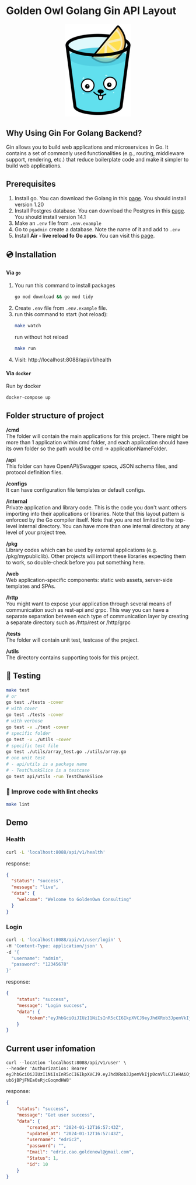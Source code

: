 
# Golden Owl Golang Gin API Layout

<p align="center">
<img src="https://raw.githubusercontent.com/gin-gonic/logo/master/color.png" width="180" alt="accessibility text">
</p>

## Why Using Gin For Golang Backend?

Gin allows you to build web applications and microservices in Go. It contains a set of commonly used functionalities (e.g., routing, middleware support, rendering, etc.) that reduce boilerplate code and make it simpler to build web applications.


## Prerequisites

1. Install go. You can download the Golang in this [page](https://go.dev/doc/install). You should install version 1.20
2. Install Postgres database. You can download the Postgres in this [page](https://www.postgresql.org/download/). You should install version 14.1
3. Make an `.env` file from `.env.example`
4. Go to `pgadmin` create a database. Note the name of it and add to `.env`
5. Install **Air - live reload fo Go apps**. You can visit this [page](https://github.com/cosmtrek/air).

## 💿 Installation

#### Via `go`

1. You run this command to install packages
   ```sh
   go mod download && go mod tidy
   ```
2. Create `.env` file from `.env.example` file.
3. run this command to start (hot reload):
   ```sh
   make watch
   ```
   run without hot reload
   ```sh
   make run
   ```
4. Visit: http://localhost:8088/api/v1/health

#### Via `docker`
Run by docker
```sh
docker-compose up
```

## Folder structure of project

**/cmd**  
The folder will contain the main applications for this project.
There might be more than 1 application within cmd folder, and each application should have its own folder so the path would be cmd -> applicationNameFolder.

**/api**  
This folder can have OpenAPI/Swagger specs, JSON schema files, and protocol definition files.

**/configs**  
It can have configuration file templates or default configs.

**/internal**  
Private application and library code. This is the code you don't want others importing into their applications or libraries. Note that this layout pattern is enforced by the Go compiler itself. Note that you are not limited to the top-level internal directory. You can have more than one internal directory at any level of your project tree.

**/pkg**  
Library codes which can be used by external applications (e.g. /pkg/mypubliclib). Other projects will import these libraries expecting them to work, so double-check before you put something here.

**/web**  
Web application-specific components: static web assets, server-side templates and SPAs.

**/http**  
You might want to expose your application through several means of communication such as rest-api and grpc.
This way you can have a separate separation between each type of communication layer by creating a separate directory such as /http/rest or /http/grpc

**/tests**  
The folder will contain unit test, testcase of the project.

**/utils**  
The directory contains supporting tools for this project.


## 🧪 Testing
```sh
make test
# or
go test ./tests -cover
# with cover
go test ./tests -cover
# with verbose
go test -v ./test -cover
# specific folder
go test -v ./utils -cover
# specific test file
go test ./utils/array_test.go ./utils/array.go
# one unit test
# - api/utils is a package name
# - TestChunkSlice is a testcase
go test api/utils -run TestChunkSlice
```

### 🧪 Improve code with lint checks
```sh
make lint
```

## Demo
### Health 

```sh
curl -L 'localhost:8088/api/v1/health'
```

response:
```json
{
  "status": "success",
  "message": "live",
  "data": {
    "welcome": "Welcome to GoldenOwn Consulting"
  }
}
```

### Login

```sh
curl -L 'localhost:8088/api/v1/user/login' \
-H 'Content-Type: application/json' \
-d '{
  "username": "admin",
  "password": "12345678"
}'
```

response:


```json
{
    "status": "success",
    "message": "Login success",
    "data": {
        "token":"eyJhbGciOiJIUzI1NiIsInR5cCI6IkpXVCJ9eyJhdXRob3JpemVkIjp0cnVlLCJleHAiOjE3MDUzOTIzNDQsInVzZXJfaWQiOjEwfQtqD4X_5tl_xsNNkhsP-ub6jBPjFNEa0sRjcGoqdHW8"
    }
}
```

## Current user infomation

```shell
curl --location 'localhost:8088/api/v1/user' \
--header 'Authorization: Bearer eyJhbGciOiJIUzI1NiIsInR5cCI6IkpXVCJ9.eyJhdXRob3JpemVkIjp0cnVlLCJleHAiOjE3MDUzOTIzNDQsInVzZXJfaWQiOjEwfQ.tqD4X_5tl_xsNNkhsP-ub6jBPjFNEa0sRjcGoqmdHW8'
```
response:

```json 
{
    "status": "success",
    "message": "Get user success",
    "data": {
        "created_at": "2024-01-12T16:57:43Z",
        "updated_at": "2024-01-12T16:57:43Z",
        "username": "edric2",
        "password": "",
        "Email": "edric.cao.goldenowl@gmail.com",
        "Status": 1,
        "id": 10
    }
}
```
